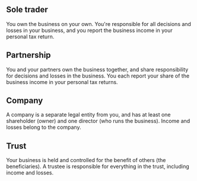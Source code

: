 ## Sole trader 
You own the business on your own. You're responsible for all decisions and losses in your business, and you report the business income in your personal tax return.

## Partnership
You and your partners own the business together, and share responsibility for decisions and losses in the business. You each report your share of the business income in your personal tax returns.

## Company
A company is a separate legal entity from you, and has at least one shareholder (owner) and one director (who runs the business). Income and losses belong to the company.

## Trust
Your business is held and controlled for the benefit of others (the beneficiaries). A trustee is responsible for everything in the trust, including income and losses.